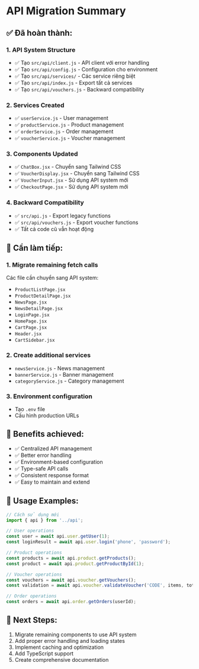 # API Migration Summary

## ✅ Đã hoàn thành:

### 1. API System Structure
- ✅ Tạo `src/api/client.js` - API client với error handling
- ✅ Tạo `src/api/config.js` - Configuration cho environment
- ✅ Tạo `src/api/services/` - Các service riêng biệt
- ✅ Tạo `src/api/index.js` - Export tất cả services
- ✅ Tạo `src/api/vouchers.js` - Backward compatibility

### 2. Services Created
- ✅ `userService.js` - User management
- ✅ `productService.js` - Product management  
- ✅ `orderService.js` - Order management
- ✅ `voucherService.js` - Voucher management

### 3. Components Updated
- ✅ `ChatBox.jsx` - Chuyển sang Tailwind CSS
- ✅ `VoucherDisplay.jsx` - Chuyển sang Tailwind CSS
- ✅ `VoucherInput.jsx` - Sử dụng API system mới
- ✅ `CheckoutPage.jsx` - Sử dụng API system mới

### 4. Backward Compatibility
- ✅ `src/api.js` - Export legacy functions
- ✅ `src/api/vouchers.js` - Export voucher functions
- ✅ Tất cả code cũ vẫn hoạt động

## 🔧 Cần làm tiếp:

### 1. Migrate remaining fetch calls
Các file cần chuyển sang API system:
- `ProductListPage.jsx`
- `ProductDetailPage.jsx` 
- `NewsPage.jsx`
- `NewsDetailPage.jsx`
- `LoginPage.jsx`
- `HomePage.jsx`
- `CartPage.jsx`
- `Header.jsx`
- `CartSidebar.jsx`

### 2. Create additional services
- `newsService.js` - News management
- `bannerService.js` - Banner management
- `categoryService.js` - Category management

### 3. Environment configuration
- Tạo `.env` file
- Cấu hình production URLs

## 🎯 Benefits achieved:
- ✅ Centralized API management
- ✅ Better error handling
- ✅ Environment-based configuration
- ✅ Type-safe API calls
- ✅ Consistent response format
- ✅ Easy to maintain and extend

## 📝 Usage Examples:

```javascript
// Cách sử dụng mới
import { api } from '../api';

// User operations
const user = await api.user.getUser(1);
const loginResult = await api.user.login('phone', 'password');

// Product operations  
const products = await api.product.getProducts();
const product = await api.product.getProductById(1);

// Voucher operations
const vouchers = await api.voucher.getVouchers();
const validation = await api.voucher.validateVoucher('CODE', items, total);

// Order operations
const orders = await api.order.getOrders(userId);
```

## 🚀 Next Steps:
1. Migrate remaining components to use API system
2. Add proper error handling and loading states
3. Implement caching and optimization
4. Add TypeScript support
5. Create comprehensive documentation 
